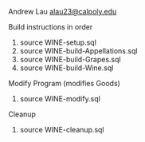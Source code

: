 Andrew Lau
alau23@calpoly.edu

Build instructions in order
1. source WINE-setup.sql
2. source WINE-build-Appellations.sql
3. source WINE-build-Grapes.sql
4. source WINE-build-Wine.sql

Modify Program (modifies Goods)
1. source WINE-modify.sql

Cleanup
1. source WINE-cleanup.sql